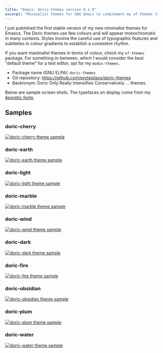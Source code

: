 ```yaml
---
title: "Emacs: doric-themes version 0.1.0"
excerpt: "Minimalist themes for GNU Emacs to complement my ef-themes (maximalist) and modus-themes (moderate)."
---
```


I just published the first stable version of my new minimalist themes
for Emascs. The Doric themes use few colours and will appear
monochromatic in many contexts. Styles involve the careful use of
typographic features and subtleties in colour gradients to establish a
consistent rhythm.

If you want maximalist themes in terms of colour, check my `ef-themes`
package. For something in-between, which I would consider the best
"default theme" for a text editor, opt for my `modus-themes`.

+ Package name (GNU ELPA): `doric-themes`
+ Git repository: <https://github.com/protesilaos/doric-themes>
+ Backronym: Doric Only Really Intensifies Conservatively ... themes.

Below are sample screen shots. The typefaces on display come from my
[Aporetic fonts](https://github.com/protesilaos/aporetic).

## Samples

### doric-cherry

<a href="{{'/assets/images/doric/doric-cherry.png' | absolute_url }}"><img alt="doric-cherry theme sample" src="{{'/assets/images/doric/doric-cherry.png' | absolute_url }}"/></a>

### doric-earth

<a href="{{'/assets/images/doric/doric-earth.png' | absolute_url }}"><img alt="doric-earth theme sample" src="{{'/assets/images/doric/doric-earth.png' | absolute_url }}"/></a>

### doric-light

<a href="{{'/assets/images/doric/doric-light.png' | absolute_url }}"><img alt="doric-light theme sample" src="{{'/assets/images/doric/doric-light.png' | absolute_url }}"/></a>

### doric-marble

<a href="{{'/assets/images/doric/doric-marble.png' | absolute_url }}"><img alt="doric-marble theme sample" src="{{'/assets/images/doric/doric-marble.png' | absolute_url }}"/></a>

### doric-wind

<a href="{{'/assets/images/doric/doric-wind.png' | absolute_url }}"><img alt="doric-wind theme sample" src="{{'/assets/images/doric/doric-wind.png' | absolute_url }}"/></a>

### doric-dark

<a href="{{'/assets/images/doric/doric-dark.png' | absolute_url }}"><img alt="doric-dark theme sample" src="{{'/assets/images/doric/doric-dark.png' | absolute_url }}"/></a>

### doric-fire

<a href="{{'/assets/images/doric/doric-fire.png' | absolute_url }}"><img alt="doric-fire theme sample" src="{{'/assets/images/doric/doric-fire.png' | absolute_url }}"/></a>

### doric-obsidian

<a href="{{'/assets/images/doric/doric-obsidian.png' | absolute_url }}"><img alt="doric-obsidian theme sample" src="{{'/assets/images/doric/doric-obsidian.png' | absolute_url }}"/></a>

### doric-plum

<a href="{{'/assets/images/doric/doric-plum.png' | absolute_url }}"><img alt="doric-plum theme sample" src="{{'/assets/images/doric/doric-plum.png' | absolute_url }}"/></a>

### doric-water

<a href="{{'/assets/images/doric/doric-water.png' | absolute_url }}"><img alt="doric-water theme sample" src="{{'/assets/images/doric/doric-water.png' | absolute_url }}"/></a>
